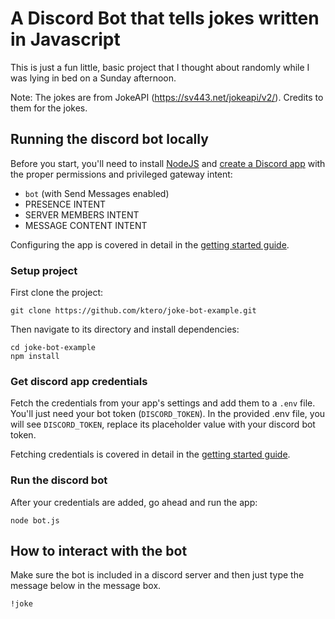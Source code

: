 # A Discord Bot that tells jokes written in Javascript

This is just a fun little, basic project that I thought about randomly while I was lying in bed on a Sunday afternoon.

Note: The jokes are from JokeAPI (https://sv443.net/jokeapi/v2/). Credits to them for the jokes.

## Running the discord bot locally

Before you start, you'll need to install [NodeJS](https://nodejs.org/en/download/) and [create a Discord app](https://discord.com/developers/applications) with the proper permissions and privileged gateway intent:

- `bot` (with Send Messages enabled)
- PRESENCE INTENT
- SERVER MEMBERS INTENT
- MESSAGE CONTENT INTENT

Configuring the app is covered in detail in the [getting started guide](https://discord.com/developers/docs/getting-started).

### Setup project

First clone the project:
```
git clone https://github.com/ktero/joke-bot-example.git
```

Then navigate to its directory and install dependencies:
```
cd joke-bot-example
npm install
```

### Get discord app credentials

Fetch the credentials from your app's settings and add them to a `.env` file. You'll just need your bot token (`DISCORD_TOKEN`). In the provided .env file, you will see `DISCORD_TOKEN`, replace its placeholder value with your discord bot token.

Fetching credentials is covered in detail in the [getting started guide](https://discord.com/developers/docs/getting-started).

### Run the discord bot

After your credentials are added, go ahead and run the app:

```
node bot.js
```

## How to interact with the bot

Make sure the bot is included in a discord server and then just type the message below in the message box.
```
!joke
```